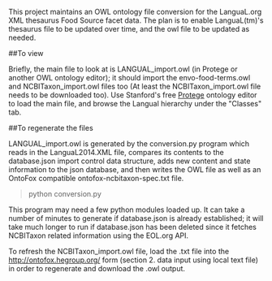 This project maintains an OWL ontology file conversion for the LanguaL.org XML thesaurus
Food Source facet data.  The plan is to enable LanguaL(tm)'s thesaurus file to be updated over time,
and the owl file to be updated as needed.  

##To view

Briefly, the main file to look at is LANGUAL_import.owl (in Protege or another OWL ontology editor); 
it should import the envo-food-terms.owl and NCBITaxon_import.owl files too (At least the NCBITaxon_import.owl file needs to be downloaded too).  Use Stanford's free [Protege](http://protege.stanford.edu) ontology editor to load the main file, and browse the Langual hierarchy under the "Classes" tab. 

##To regenerate the files

LANGUAL_import.owl is generated by the conversion.py program which reads in the LanguaL2014.XML file,
compares its contents to the database.json import control data structure, adds new content and state information
to the json database, and then writes the OWL file as well as an OntoFox compatible ontofox-ncbitaxon-spec.txt 
file.  

   > python conversion.py
  
This program may need a few python modules loaded up.  It can take a number of minutes to generate
if database.json is already established; it will take much longer to run if database.json has been
deleted since it fetches NCBITaxon related information using the EOL.org API.

To refresh the NCBITaxon_import.owl file, load the .txt file into the http://ontofox.hegroup.org/ form (section 2. data input using local text file) in order to regenerate and download the .owl output.
